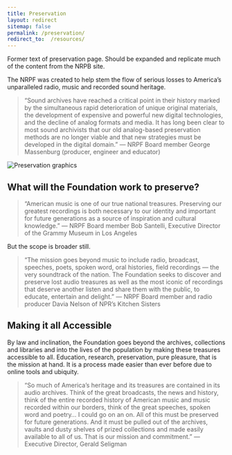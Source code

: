 ```yaml
---
title: Preservation
layout: redirect
sitemap: false
permalink: /preservation/
redirect_to:  /resources/
---
```


Former text of preservation page. Should be expanded and replicate much of the content from the NRPB site. 

The NRPF was created to help stem the flow of serious losses to America’s unparalleled radio, music and recorded sound heritage.

> “Sound archives have reached a critical point in their history marked by the simultaneous rapid deterioration of unique original materials, the development of expensive and powerful new digital technologies, and the decline of analog formats and media. It has long been clear to most sound archivists that our old analog-based preservation methods are no longer viable and that new strategies must be developed in the digital domain.”
> &mdash; NRPF Board member George Massenburg (producer, engineer and educator)

![Preservation graphics](img)

## What will the Foundation work to preserve?

> “American music is one of our true national treasures. Preserving our greatest recordings is both necessary to our identity and important for future generations as a source of inspiration and cultural knowledge.”
> &mdash; NRPF Board member Bob Santelli, Executive Director of the Grammy Museum in Los Angeles

But the scope is broader still. 

> “The mission goes beyond music to include radio, broadcast, speeches, poets, spoken word, oral histories,  field recordings — the very soundtrack of the nation. The Foundation seeks to discover and preserve lost audio treasures as well as the most iconic of recordings that deserve another listen and share them with the public, to educate, entertain and delight.”
> &mdash; NRPF Board member and radio producer Davia Nelson of NPR’s Kitchen Sisters

## Making it all Accessible

By law and inclination, the Foundation goes beyond the archives, collections and libraries and into the lives of the population by making these treasures accessible to all. Education, research, preservation, pure pleasure, that is the mission at hand. It is a process made easier than ever before due to online tools and ubiquity.

> “So much of America’s heritage and its treasures are contained in its audio archives. Think of the great broadcasts, the news and history, think of the entire recorded history of American music and music recorded within our borders, think of the great speeches, spoken word and poetry… I could go on an on. All of this must be preserved for future generations. And it must be pulled out of the archives, vaults and dusty shelves of prized collections and made easily available to all of us. That is our mission and commitment.”
> &mdash; Executive Director, Gerald Seligman